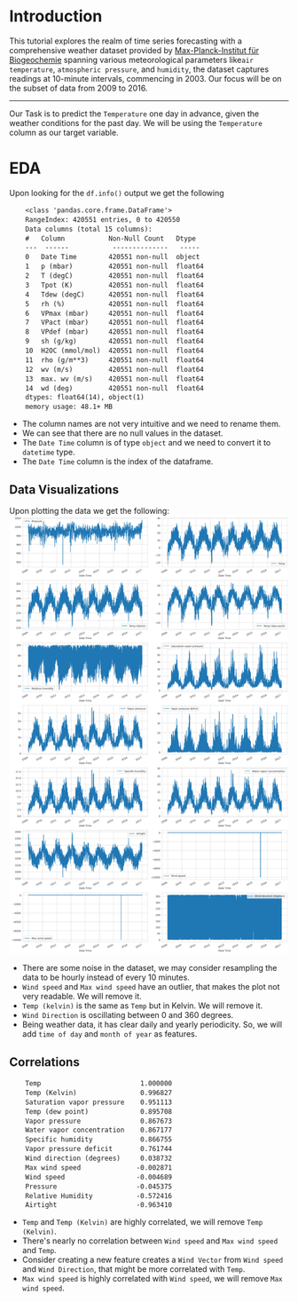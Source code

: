 # Introduction

This tutorial explores the realm of time series forecasting with a comprehensive weather dataset provided by [Max-Planck-Institut für Biogeochemie](https://www.bgc-jena.mpg.de/wetter/) spanning various meteorological parameters like`air temperature`, `atmospheric pressure`, and `humidity`, the dataset captures readings at 10-minute intervals, commencing in 2003. Our focus will be on the subset of data from 2009 to 2016.
____________________________________________________________

Our Task is to predict the `Temperature` one day in advance, given the weather conditions for the past day. We will be using the `Temperature` column as our target variable.

# EDA

Upon looking for the `df.info()` output we get the following

```txt
    <class 'pandas.core.frame.DataFrame'>
    RangeIndex: 420551 entries, 0 to 420550
    Data columns (total 15 columns):
    #   Column           Non-Null Count   Dtype  
    ---  ------           --------------   -----  
    0   Date Time        420551 non-null  object 
    1   p (mbar)         420551 non-null  float64
    2   T (degC)         420551 non-null  float64
    3   Tpot (K)         420551 non-null  float64
    4   Tdew (degC)      420551 non-null  float64
    5   rh (%)           420551 non-null  float64
    6   VPmax (mbar)     420551 non-null  float64
    7   VPact (mbar)     420551 non-null  float64
    8   VPdef (mbar)     420551 non-null  float64
    9   sh (g/kg)        420551 non-null  float64
    10  H2OC (mmol/mol)  420551 non-null  float64
    11  rho (g/m**3)     420551 non-null  float64
    12  wv (m/s)         420551 non-null  float64
    13  max. wv (m/s)    420551 non-null  float64
    14  wd (deg)         420551 non-null  float64
    dtypes: float64(14), object(1)
    memory usage: 48.1+ MB
```

- The column names are not very intuitive and we need to rename them.
- We can see that there are no null values in the dataset.
- The `Date Time` column is of type `object` and we need to convert it to `datetime` type.
- The `Date Time` column is the index of the dataframe.

## Data Visualizations

Upon plotting the data we get the following:
![All Features Plot](./images/image.png)

- There are some noise in the dataset, we may consider resampling the data to be hourly instead of every 10 minutes.
- `Wind speed` and `Max wind speed` have an outlier, that makes the plot not very readable. We will remove it.
- `Temp (kelvin)` is the same as `Temp` but in Kelvin. We will remove it.
- `Wind Direction` is oscillating between 0 and 360 degrees.
- Being weather data, it has clear daily and yearly periodicity. So, we will add `time of day` and `month of year` as features.

## Correlations

```txt
    Temp                         1.000000
    Temp (Kelvin)                0.996827
    Saturation vapor pressure    0.951113
    Temp (dew point)             0.895708
    Vapor pressure               0.867673
    Water vapor concentration    0.867177
    Specific humidity            0.866755
    Vapor pressure deficit       0.761744
    Wind direction (degrees)     0.038732
    Max wind speed              -0.002871
    Wind speed                  -0.004689
    Pressure                    -0.045375
    Relative Humidity           -0.572416
    Airtight                    -0.963410
```

- `Temp` and `Temp (Kelvin)` are highly correlated, we will remove `Temp (Kelvin)`.
- There's nearly no correlation between `Wind speed` and `Max wind speed` and `Temp`.
- Consider creating a new feature creates a `Wind Vector` from `Wind speed` and `Wind Direction`, that might be more correlated with `Temp`.
- `Max wind speed` is highly correlated with `Wind speed`, we will remove `Max wind speed`.
